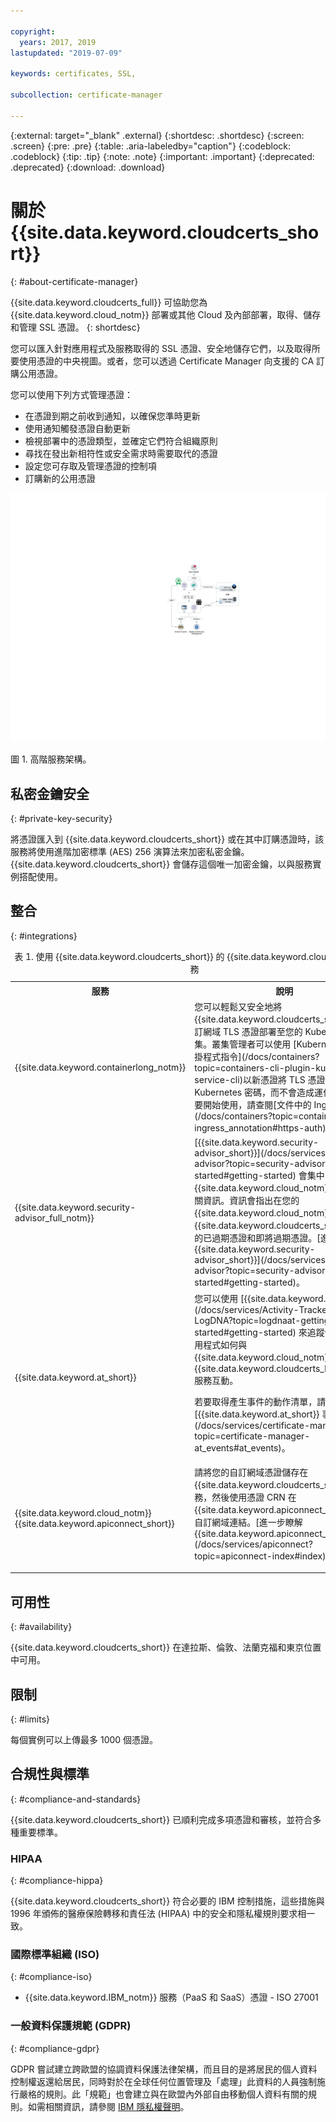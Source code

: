 ```yaml
---

copyright:
  years: 2017, 2019
lastupdated: "2019-07-09"

keywords: certificates, SSL,

subcollection: certificate-manager

---
```


{:external: target="_blank" .external}
{:shortdesc: .shortdesc}
{:screen: .screen}
{:pre: .pre}
{:table: .aria-labeledby="caption"}
{:codeblock: .codeblock}
{:tip: .tip}
{:note: .note}
{:important: .important}
{:deprecated: .deprecated}
{:download: .download}

# 關於 {{site.data.keyword.cloudcerts_short}}
{: #about-certificate-manager}

{{site.data.keyword.cloudcerts_full}} 可協助您為 {{site.data.keyword.cloud_notm}} 部署或其他 Cloud 及內部部署，取得、儲存和管理 SSL 憑證。
{: shortdesc}

您可以匯入針對應用程式及服務取得的 SSL 憑證、安全地儲存它們，以及取得所要使用憑證的中央視圖。或者，您可以透過 Certificate Manager 向支援的 CA 訂購公用憑證。

您可以使用下列方式管理憑證：

* 在憑證到期之前收到通知，以確保您準時更新  
* 使用通知觸發憑證自動更新  
* 檢視部署中的憑證類型，並確定它們符合組織原則  
* 尋找在發出新相符性或安全需求時需要取代的憑證  
* 設定您可存取及管理憑證的控制項
* 訂購新的公用憑證


![高階服務架構圖](images/high-level-architecture.png)
<caption>圖 1. 高階服務架構。</caption>


## 私密金鑰安全
{: #private-key-security}

將憑證匯入到 {{site.data.keyword.cloudcerts_short}} 或在其中訂購憑證時，該服務將使用進階加密標準 (AES) 256 演算法來加密私密金鑰。{{site.data.keyword.cloudcerts_short}} 會儲存這個唯一加密金鑰，以與服務實例搭配使用。

## 整合
{: #integrations}

<table>
<caption>表 1. 使用 {{site.data.keyword.cloudcerts_short}} 的 {{site.data.keyword.cloud_notm}} 服務</caption>
  <tr>
    <th> 服務</th>
    <th> 說明</th>
  </tr>
  <tr>
    <td>{{site.data.keyword.containerlong_notm}}</td>
    <td>您可以輕鬆又安全地將 {{site.data.keyword.cloudcerts_short}} 的自訂網域 TLS 憑證部署至您的 Kubernetes 叢集。叢集管理者可以使用 [Kubernetes 服務外掛程式指令](/docs/containers?topic=containers-cli-plugin-kubernetes-service-cli)以新憑證將 TLS 憑證更新為 Kubernetes 密碼，而不會造成運作中斷。若要開始使用，請查閱[文件中的 Ingress 註釋](/docs/containers?topic=containers-ingress_annotation#https-auth)。</td>
  </tr>
  <tr>
    <td>{{site.data.keyword.security-advisor_full_notm}}</td>
    <td>[{{site.data.keyword.security-advisor_short}}](/docs/services/security-advisor?topic=security-advisor-getting-started#getting-started) 會集中 {{site.data.keyword.cloud_notm}} 服務的相關資訊。資訊會指出在您的 {{site.data.keyword.cloud_notm}} 帳戶中，{{site.data.keyword.cloudcerts_short}} 實例的已過期憑證和即將過期憑證。[進一步瞭解 {{site.data.keyword.security-advisor_short}}](/docs/services/security-advisor?topic=security-advisor-getting-started#getting-started)。
    </td>
  </tr>
  <tr>
    <td>{{site.data.keyword.at_short}}</td>
    <td>您可以使用 [{{site.data.keyword.at_short}}](/docs/services/Activity-Tracker-with-LogDNA?topic=logdnaat-getting-started#getting-started) 來追蹤使用者和應用程式如何與 {{site.data.keyword.cloud_notm}} 中的 {{site.data.keyword.cloudcerts_long_notm}} 服務互動。
    <p>若要取得產生事件的動作清單，請參閱 [{{site.data.keyword.at_short}} 事件](/docs/services/certificate-manager?topic=certificate-manager-at_events#at_events)。</p></td>
  </tr>
  <tr>
    <td>{{site.data.keyword.cloud_notm}} {{site.data.keyword.apiconnect_short}}</td>
    <td>請將您的自訂網域憑證儲存在 {{site.data.keyword.cloudcerts_short}} 服務，然後使用憑證 CRN 在 {{site.data.keyword.apiconnect_short}} 中與自訂網域連結。[進一步瞭解 {{site.data.keyword.apiconnect_short}}](/docs/services/apiconnect?topic=apiconnect-index#index)。
    </p></td>
  </tr>
</table>

## 可用性
{: #availability}

{{site.data.keyword.cloudcerts_short}} 在達拉斯、倫敦、法蘭克福和東京位置中可用。



## 限制
{: #limits}

每個實例可以上傳最多 1000 個憑證。

## 合規性與標準
{: #compliance-and-standards}

{{site.data.keyword.cloudcerts_short}} 已順利完成多項憑證和審核，並符合多種重要標準。

### HIPAA
{: #compliance-hippa}

{{site.data.keyword.cloudcerts_short}} 符合必要的 IBM 控制措施，這些措施與 1996 年頒佈的醫療保險轉移和責任法 (HIPAA) 中的安全和隱私權規則要求相一致。

### 國際標準組織 (ISO)
{: #compliance-iso}

* {{site.data.keyword.IBM_notm}} 服務（PaaS 和 SaaS）憑證 - ISO 27001

### 一般資料保護規範 (GDPR)
{: #compliance-gdpr}

GDPR 嘗試建立跨歐盟的協調資料保護法律架構，而且目的是將居民的個人資料控制權返還給居民，同時對於在全球任何位置管理及「處理」此資料的人員強制施行嚴格的規則。此「規範」也會建立與在歐盟內外部自由移動個人資料有關的規則。如需相關資訊，請參閱 [IBM 隱私權聲明](https://www.ibm.com/privacy/)。
